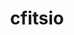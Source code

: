 ---
title: "cfitsio"
layout: cache
categories: [package, develop]
meta: {"versions": ["4.4.0", "4.5.0"], "compilers": ["gcc@=11.4.0"], "oss": ["ubuntu22.04"], "platforms": ["linux"], "targets": ["x86_64_v3"], "stacks": ["hep", "root"], "num_specs": 4, "num_specs_by_stack": {"root": 4, "hep": 4}}
spec_details: [{"hash": "2lla5vu3q7zdxqatynjm5iozcwr3drhx", "compiler": "gcc@=11.4.0", "versions": ["4.5.0"], "os": "ubuntu22.04", "platform": "linux", "target": "x86_64_v3", "variants": ["build_system=autotools", "+bzip2", "+fortran"], "stacks": ["root", "hep"], "size": "-", "tarball": "https://binaries.spack.io/develop/build_cache/linux-ubuntu22.04-x86_64_v3/gcc-11.4.0/cfitsio-4.5.0/linux-ubuntu22.04-x86_64_v3-gcc-11.4.0-cfitsio-4.5.0-2lla5vu3q7zdxqatynjm5iozcwr3drhx.spack"}, {"hash": "nuoby3ps4kapfowozmi2doxvy3ft2ybw", "compiler": "gcc@=11.4.0", "versions": ["4.4.0"], "os": "ubuntu22.04", "platform": "linux", "target": "x86_64_v3", "variants": ["build_system=autotools", "+bzip2", "+shared"], "stacks": ["root", "hep"], "size": "-", "tarball": "https://binaries.spack.io/develop/build_cache/linux-ubuntu22.04-x86_64_v3/gcc-11.4.0/cfitsio-4.4.0/linux-ubuntu22.04-x86_64_v3-gcc-11.4.0-cfitsio-4.4.0-nuoby3ps4kapfowozmi2doxvy3ft2ybw.spack"}, {"hash": "2zhl2brq5v6hiekzhrwthtmwwxrddzag", "compiler": "gcc@=11.4.0", "versions": ["4.5.0"], "os": "ubuntu22.04", "platform": "linux", "target": "x86_64_v3", "variants": ["build_system=autotools", "+bzip2", "+fortran"], "stacks": ["root", "hep"], "size": "-", "tarball": "https://binaries.spack.io/develop/build_cache/linux-ubuntu22.04-x86_64_v3/gcc-11.4.0/cfitsio-4.5.0/linux-ubuntu22.04-x86_64_v3-gcc-11.4.0-cfitsio-4.5.0-2zhl2brq5v6hiekzhrwthtmwwxrddzag.spack"}, {"hash": "hhbe3jxedmiemtslfchquc7w5y2zgl5c", "compiler": "gcc@=11.4.0", "versions": ["4.5.0"], "os": "ubuntu22.04", "platform": "linux", "target": "x86_64_v3", "variants": ["build_system=autotools", "+bzip2", "+fortran"], "stacks": ["root", "hep"], "size": "-", "tarball": "https://binaries.spack.io/develop/build_cache/linux-ubuntu22.04-x86_64_v3/gcc-11.4.0/cfitsio-4.5.0/linux-ubuntu22.04-x86_64_v3-gcc-11.4.0-cfitsio-4.5.0-hhbe3jxedmiemtslfchquc7w5y2zgl5c.spack"}]
---